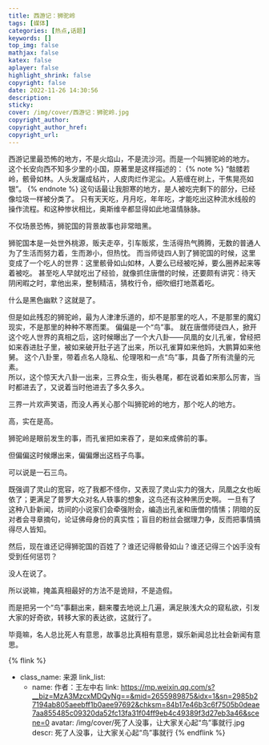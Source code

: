 ```yaml
---
title: 西游记：狮驼岭
tags: [媒体]
categories: [热点,话题]
keywords: []
top_img: false
mathjax: false
katex: false
aplayer: false
highlight_shrink: false
copyright: false
date: 2022-11-26 14:30:56
description:
sticky:
cover: /img/cover/西游记：狮驼岭.jpg
copyright_author:
copyright_author_href:
copyright_url:
---
```


西游记里最恐怖的地方，不是火焰山，不是流沙河。而是一个叫狮驼岭的地方。
这个长安向西不知多少里的小国，原著里是这样描述的：
{% note %}
“骷髅若岭，骸骨如林。人头发躧成毡片，人皮肉烂作泥尘。人筋缠在树上，干焦晃亮如银”。
{% endnote %}
这句话最让我胆寒的地方，是人被吃完剩下的部分，已经像垃圾一样被分类了。
只有天天吃，月月吃，年年吃，才能吃出这种流水线般的操作流程。和这种惨状相比，奥斯维辛都显得如此地温情脉脉。

不仅场景恐怖，狮驼国的背景故事也非常暗黑。

狮驼国本是一处世外桃源，贩夫走卒，引车贩浆，生活得热气腾腾，无数的普通人为了生活而努力着，生而渺小，但热忱。
而当师徒四人到了狮驼国的时候，这里变成了一个吃人的世界：这里骸骨如山如林，人要么已经被吃掉，要么圈养起来等着被吃。
甚至吃人早就吃出了经验，就像抓住唐僧的时候，还要颇有讲究：待天阴闲暇之时，拿他出来，整制精洁，猜枚行令，细吹细打地蒸着吃。

什么是黑色幽默？这就是了。

但是如此残忍的狮驼岭，最为人津津乐道的，却不是那里的吃人，不是那里的魔幻现实，不是那里的种种不寒而栗。
偏偏是一个“鸟”事。
就在唐僧师徒四人，掀开这个吃人世界的真相之后，这时候曝出了一个大八卦——凤凰的女儿孔雀，曾经把如来吞进肚子里，被如来破开肚子逃了出来，所以孔雀算如来他妈，大鹏算如来他舅。
这个八卦里，带着点名人隐私、伦理哏和一点“鸟”事，具备了所有流量的元素。  
所以，这个惊天大八卦一出来，三界众生，街头巷尾，都在说着如来那么厉害，当时都进去了，又说着当时他进去了多久多久。

三界一片欢声笑语，而没人再关心那个叫狮驼岭的地方，那个吃人的地方。

高，实在是高。

狮驼岭是眼前发生的事，而孔雀把如来吞了，是如来成佛前的事。

但偏偏这时候爆出来，偏偏爆出这档子鸟事。

可以说是一石三鸟。

既强调了灵山的宽容，吃了我都不怪你，又表现了灵山实力的强大，凤凰之女也皈依了；更满足了普罗大众对名人轶事的想象，这鸟还有这种黑历史啊。
一旦有了这种八卦新闻，坊间的小说家们会牵强附会，编造出孔雀和唐僧的情愫；阴暗的反对者会寻章摘句，论证佛母身份的真实性；盲目的粉丝会据理力争，反而把事情搞得尽人皆知。

然后，现在谁还记得狮驼国的百姓了？谁还记得骸骨如山？谁还记得三个凶手没有受到任何惩罚？

没人在说了。

所以说嘛，掩盖真相最好的方法不是诡辩，不是造假。

而是把另一个“鸟”事翻出来，翻来覆去地说上几遍，满足肤浅大众的窥私欲，引发大家的好奇欲，转移大家的表达欲，这就行了。

毕竟嘛，名人总比死人有意思，故事总比真相有意思，娱乐新闻总比社会新闻有意思。

{% flink %}
- class_name: 来源
  link_list:
    - name: 作者：王左中右
      link: https://mp.weixin.qq.com/s?__biz=MzA3MzcxMDQyNg==&mid=2655989875&idx=1&sn=2985b27194ab805aeebff1b0aee97692&chksm=84b17e46b3c6f7505b0deae7aa855485c09320da52fc13fa31f04ff9eb4c49389f3d27eb3a46&scene=0
      avatar: /img/cover/死了人没事，让大家关心起“鸟”事就行.jpg
      descr: 死了人没事，让大家关心起“鸟”事就行
{% endflink %}